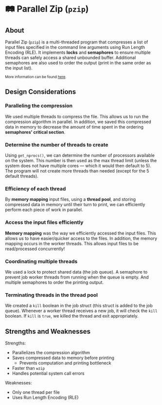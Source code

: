 # 🛤️ Parallel Zip (`pzip`)

## About

Parallel Zip (`pzip`) is a multi-threaded program that compresses a list of
input files specified in the command line arguments using Run Length Encoding
(RLE). It implements **locks** and **semaphores** to ensure multiple threads
can safely access a shared unbounded buffer. Additional semaphores are also used
to order the output (print in the same order as the input list).

<sub>More information can be found [here](/assignment/Project3_para_zip.pdf).</sub>

## Design Considerations

### Paralleling the compression

We used multiple threads to compress the file. This allows us to run the
compression algorithm in parallel. In addition, we saved this compressed data in
memory to decrease the amount of time spent in the ordering **semaphores'
critical section**.

### Determine the number of threads to create

Using `get_nprocs()`, we can determine the number of processors available on the
system. This number is then used as the max thread limit (unless the system does
not have multiple cores — which it would then default to 5). The program will
not create more threads than needed (except for the 5 default threads).

### Efficiency of each thread

By **memory mapping** input files, using a **thread pool**, and storing
compressed data in memory until their turn to print, we can efficiently perform
each piece of work in parallel.

### Access the input files efficiently

**Memory mapping** was the way we efficiently accessed the input files. This
allows us to have easier/quicker access to the files. In addition, the memory
mapping occurs in the worker threads. This allows input files to be
read/processed concurrently!

### Coordinating multiple threads

We used a lock to protect shared data (the job queue). A semaphore to prevent
job worker threads from running when the queue is empty. And multiple semaphores
to order the printing output.

### Terminating threads in the thread pool

We created a `kill` boolean in the job struct (this struct is added to the job
queue). Whenever a worker thread receives a new job, it will check the `kill`
boolean. If `kill` is `true`, we killed the thread and exit appropriately.

## Strengths and Weaknesses

Strengths:

- Parallelizes the compression algorithm
- Saves compressed data to memory before printing
  - Prevents computation and printing bottleneck
- Faster than `wzip`
- Handles potential system call errors

Weaknesses:

- Only one thread per file
- Uses Run Length Encoding (RLE)
